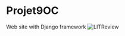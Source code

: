 # Projet9OC
Web site with Django framework
![LITReview](https://github.com/LeChat76/Projet9OC/assets/119883313/5073b60e-6cdb-4bdd-94f4-b372d80568bd)

